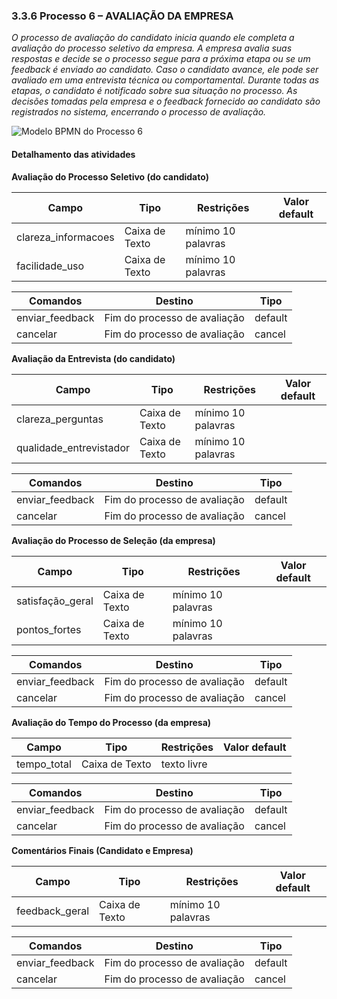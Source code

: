### 3.3.6 Processo 6 – AVALIAÇÃO DA EMPRESA

_O processo de avaliação do candidato inicia quando ele completa a avaliação do processo seletivo da empresa. A empresa avalia suas respostas e decide se o processo segue para a próxima etapa ou se um feedback é enviado ao candidato. Caso o candidato avance, ele pode ser avaliado em uma entrevista técnica ou comportamental. Durante todas as etapas, o candidato é notificado sobre sua situação no processo. As decisões tomadas pela empresa e o feedback fornecido ao candidato são registrados no sistema, encerrando o processo de avaliação._

![Modelo BPMN do Processo 6](https://github.com/user-attachments/assets/72768c6b-dd6c-40e0-a6e3-22e6685bf060)


#### Detalhamento das atividades

**Avaliação do Processo Seletivo (do candidato)**

| **Campo**       | **Tipo**         | **Restrições** | **Valor default** |
| ---             | ---              | ---            | ---               |
| clareza_informacoes           | Caixa de Texto   | mínimo 10 palavras |                |
| facilidade_uso           | Caixa de Texto   | mínimo 10 palavras |           |

| **Comandos**         |  **Destino**                   | **Tipo** |
| ---                  | ---                            | ---               |
| enviar_feedback | Fim do processo de avaliação | default |
| cancelar | Fim do processo de avaliação  | cancel |


**Avaliação da Entrevista (do candidato)**

| **Campo**       | **Tipo**         | **Restrições** | **Valor default** |
| ---             | ---              | ---            | ---               |
| clareza_perguntas | Caixa de Texto  | mínimo 10 palavras |                   |
| qualidade_entrevistador | Caixa de Texto | mínimo 10 palavras |                   |

| **Comandos**         |  **Destino**                   | **Tipo**          |
| ---                  | ---                            | ---               |
| enviar_feedback               | Fim do processo de avaliação              | default           |
| cancelar            | Fim do processo de avaliação  |        cancel           |

**Avaliação do Processo de Seleção (da empresa)**

| **Campo**       | **Tipo**         | **Restrições** | **Valor default** |
| ---             | ---              | ---            | ---               |
| satisfação_geral | Caixa de Texto   | mínimo 10 palavras |                |
| pontos_fortes | Caixa de Texto   | mínimo 10 palavras |           |

| **Comandos**         |  **Destino**                   | **Tipo** |
| ---                  | ---                            | ---               |
| enviar_feedback               | Fim do processo de avaliação              | default           |
| cancelar            | Fim do processo de avaliação  |        cancel           |

**Avaliação do Tempo do Processo (da empresa)**

| **Campo**       | **Tipo**         | **Restrições** | **Valor default** |
| ---             | ---              | ---            | ---               |
| tempo_total | Caixa de Texto   | texto livre |                |

| **Comandos**         |  **Destino**                   | **Tipo** |
| ---                  | ---                            | ---               |
| enviar_feedback               | Fim do processo de avaliação              | default           |
| cancelar            | Fim do processo de avaliação  |        cancel           |

**Comentários Finais (Candidato e Empresa)**

| **Campo**       | **Tipo**         | **Restrições** | **Valor default** |
| ---             | ---              | ---            | ---               |
| feedback_geral	 | Caixa de Texto   | mínimo 10 palavras |                |

| **Comandos**         |  **Destino**                   | **Tipo** |
| ---                  | ---                            | ---               |
| enviar_feedback               | Fim do processo de avaliação              | default           |
| cancelar            | Fim do processo de avaliação  |        cancel           |
